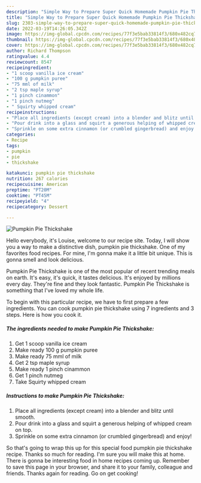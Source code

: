 ```yaml
---
description: "Simple Way to Prepare Super Quick Homemade Pumpkin Pie Thickshake"
title: "Simple Way to Prepare Super Quick Homemade Pumpkin Pie Thickshake"
slug: 2303-simple-way-to-prepare-super-quick-homemade-pumpkin-pie-thickshake
date: 2022-03-19T14:26:05.342Z
image: https://img-global.cpcdn.com/recipes/77f3e5bab33814f3/680x482cq70/pumpkin-pie-thickshake-recipe-main-photo.jpg
thumbnail: https://img-global.cpcdn.com/recipes/77f3e5bab33814f3/680x482cq70/pumpkin-pie-thickshake-recipe-main-photo.jpg
cover: https://img-global.cpcdn.com/recipes/77f3e5bab33814f3/680x482cq70/pumpkin-pie-thickshake-recipe-main-photo.jpg
author: Richard Thompson
ratingvalue: 4.4
reviewcount: 8547
recipeingredient:
- "1 scoop vanilla ice cream"
- "100 g pumpkin puree"
- "75 mml of milk"
- "2 tsp maple syrup"
- "1 pinch cinammon"
- "1 pinch nutmeg"
- " Squirty whipped cream"
recipeinstructions:
- "Place all ingredients (except cream) into a blender and blitz until smooth."
- "Pour drink into a glass and squirt a generous helping of whipped cream on top."
- "Sprinkle on some extra cinnamon (or crumbled gingerbread) and enjoy!"
categories:
- Recipe
tags:
- pumpkin
- pie
- thickshake

katakunci: pumpkin pie thickshake 
nutrition: 267 calories
recipecuisine: American
preptime: "PT20M"
cooktime: "PT45M"
recipeyield: "4"
recipecategory: Dessert

---
```



![Pumpkin Pie Thickshake](https://img-global.cpcdn.com/recipes/77f3e5bab33814f3/680x482cq70/pumpkin-pie-thickshake-recipe-main-photo.jpg)

Hello everybody, it's Louise, welcome to our recipe site. Today, I will show you a way to make a distinctive dish, pumpkin pie thickshake. One of my favorites food recipes. For mine, I'm gonna make it a little bit unique. This is gonna smell and look delicious.



Pumpkin Pie Thickshake is one of the most popular of recent trending meals on earth. It's easy, it's quick, it tastes delicious. It's enjoyed by millions every day. They're fine and they look fantastic. Pumpkin Pie Thickshake is something that I've loved my whole life.


To begin with this particular recipe, we have to first prepare a few ingredients. You can cook pumpkin pie thickshake using 7 ingredients and 3 steps. Here is how you cook it.

<!--inarticleads1-->

##### The ingredients needed to make Pumpkin Pie Thickshake:

1. Get 1 scoop vanilla ice cream
1. Make ready 100 g pumpkin puree
1. Make ready 75 mml of milk
1. Get 2 tsp maple syrup
1. Make ready 1 pinch cinammon
1. Get 1 pinch nutmeg
1. Take  Squirty whipped cream




<!--inarticleads2-->

##### Instructions to make Pumpkin Pie Thickshake:

1. Place all ingredients (except cream) into a blender and blitz until smooth.
1. Pour drink into a glass and squirt a generous helping of whipped cream on top.
1. Sprinkle on some extra cinnamon (or crumbled gingerbread) and enjoy!




So that's going to wrap this up for this special food pumpkin pie thickshake recipe. Thanks so much for reading. I'm sure you will make this at home. There is gonna be interesting food in home recipes coming up. Remember to save this page in your browser, and share it to your family, colleague and friends. Thanks again for reading. Go on get cooking!
